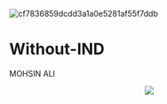 ![cf7836859dcdd3a1a0e5281af55f7ddb](https://user-images.githubusercontent.com/72184388/115979719-ec230300-a5a0-11eb-9e0a-f2eb03d625aa.gif)
# Without-IND
MOHSIN ALI


<p align="center">
<img src="https://github.com/WahibZab/WahibZab/blob/WahibZab/img/python_wahibzab_23511.jpg">
<p align="center">
